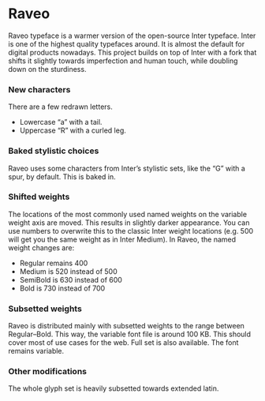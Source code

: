 # Raveo
Raveo typeface is a warmer version of the open-source Inter typeface. Inter is one of the highest quality typefaces around. It is almost the default for digital products nowadays. This project builds on top of Inter with a fork that shifts it slightly towards imperfection and human touch, while doubling down on the sturdiness.

### New characters
There are a few redrawn letters.
- Lowercase “a” with a tail.
- Uppercase “R” with a curled leg.

### Baked stylistic choices
Raveo uses some characters from Inter’s stylistic sets, like the “G” with a spur, by default. This is baked in.

### Shifted weights
The locations of the most commonly used named weights on the variable weight axis are moved. This results in slightly darker appearance. You can use numbers to overwrite this to the classic Inter weight locations (e.g. 500 will get you the same weight as in Inter Medium).
In Raveo, the named weight changes are:
- Regular remains 400
- Medium is 520 instead of 500
- SemiBold is 630 instead of 600
- Bold is 730 instead of 700

### Subsetted weights
Raveo is distributed mainly with subsetted weights to the range between Regular–Bold. This way, the variable font file is around 100 KB. This should cover most of use cases for the web. Full set is also available. The font remains variable.

### Other modifications
The whole glyph set is heavily subsetted towards extended latin.